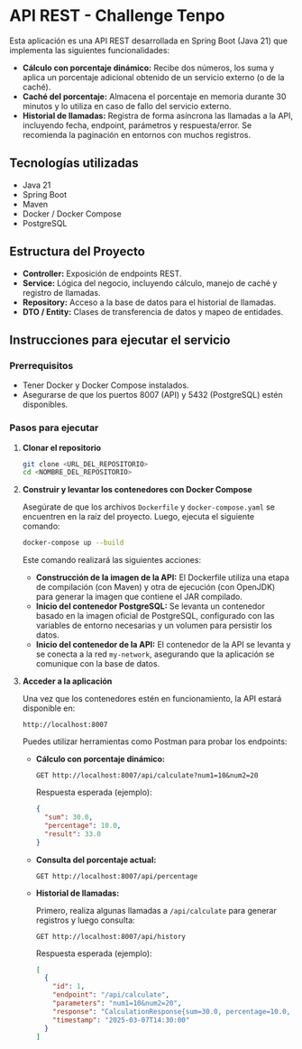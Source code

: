 # API REST - Challenge Tenpo

Esta aplicación es una API REST desarrollada en Spring Boot (Java 21) que implementa las siguientes funcionalidades:

- **Cálculo con porcentaje dinámico:** Recibe dos números, los suma y aplica un porcentaje adicional obtenido de un servicio externo (o de la caché).
- **Caché del porcentaje:** Almacena el porcentaje en memoria durante 30 minutos y lo utiliza en caso de fallo del servicio externo.
- **Historial de llamadas:** Registra de forma asíncrona las llamadas a la API, incluyendo fecha, endpoint, parámetros y respuesta/error. Se recomienda la paginación en entornos con muchos registros.

## Tecnologías utilizadas

- Java 21
- Spring Boot
- Maven
- Docker / Docker Compose
- PostgreSQL

## Estructura del Proyecto

- **Controller:** Exposición de endpoints REST.
- **Service:** Lógica del negocio, incluyendo cálculo, manejo de caché y registro de llamadas.
- **Repository:** Acceso a la base de datos para el historial de llamadas.
- **DTO / Entity:** Clases de transferencia de datos y mapeo de entidades.

## Instrucciones para ejecutar el servicio

### Prerrequisitos

- Tener Docker y Docker Compose instalados.
- Asegurarse de que los puertos 8007 (API) y 5432 (PostgreSQL) estén disponibles.

### Pasos para ejecutar

1. **Clonar el repositorio**

   ```bash
   git clone <URL_DEL_REPOSITORIO>
   cd <NOMBRE_DEL_REPOSITORIO>
   ```

2. **Construir y levantar los contenedores con Docker Compose**

   Asegúrate de que los archivos `Dockerfile` y `docker-compose.yaml` se encuentren en la raíz del proyecto. Luego, ejecuta el siguiente comando:

   ```bash
   docker-compose up --build
   ```

   Este comando realizará las siguientes acciones:

    - **Construcción de la imagen de la API:** El Dockerfile utiliza una etapa de compilación (con Maven) y otra de ejecución (con OpenJDK) para generar la imagen que contiene el JAR compilado.
    - **Inicio del contenedor PostgreSQL:** Se levanta un contenedor basado en la imagen oficial de PostgreSQL, configurado con las variables de entorno necesarias y un volumen para persistir los datos.
    - **Inicio del contenedor de la API:** El contenedor de la API se levanta y se conecta a la red `my-network`, asegurando que la aplicación se comunique con la base de datos.

3. **Acceder a la aplicación**

   Una vez que los contenedores estén en funcionamiento, la API estará disponible en:

   ```
   http://localhost:8007
   ```

   Puedes utilizar herramientas como Postman para probar los endpoints:

    - **Cálculo con porcentaje dinámico:**

      ```http
      GET http://localhost:8007/api/calculate?num1=10&num2=20
      ```

      Respuesta esperada (ejemplo):

      ```json
      {
        "sum": 30.0,
        "percentage": 10.0,
        "result": 33.0
      }
      ```

    - **Consulta del porcentaje actual:**

      ```http
      GET http://localhost:8007/api/percentage
      ```

    - **Historial de llamadas:**

      Primero, realiza algunas llamadas a `/api/calculate` para generar registros y luego consulta:

      ```http
      GET http://localhost:8007/api/history
      ```

      Respuesta esperada (ejemplo):

      ```json
      [
        {
          "id": 1,
          "endpoint": "/api/calculate",
          "parameters": "num1=10&num2=20",
          "response": "CalculationResponse{sum=30.0, percentage=10.0, result=33.0}",
          "timestamp": "2025-03-07T14:30:00"
        }
      ]
      ```

